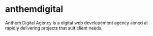 # anthemdigital
 Anthem Digital Agency is a digital web developement agency aimed at rapidly delivering projects that suit client needs. 
